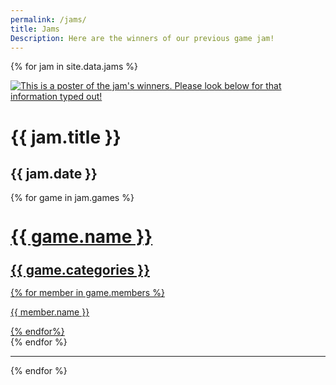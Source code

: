 ```yaml
---
permalink: /jams/
title: Jams
Description: Here are the winners of our previous game jam!
---
```


{% for jam in site.data.jams %}
<div id="{{ jam.title | slugify }}" class="text-center mt-8">
    <a class="mx-auto display-block w-full lg:w-3/5" href="{{ jam.link }}" target="#">
       <img class="card-{{ jam.color }} border-radius-md overflow-hidden" src="/assets/images/posters/{{ jam.poster }}" alt="This is a poster of the jam's winners. Please look below for that information typed out!">
    </a>
</div>

<h1 class="mb-0"> {{ jam.title }} </h1>

<h2 class="mt-0 font-normal" style="text-transform: none;"> {{ jam.date }} </h2>

<div class="mt-8 mb-12 grid has-1-columns lg:has-2-columns justify-items-center row-gap-45">
{% for game in jam.games %}
    <a id="{{ game.name | slugify }}" class="h-color card p-4 lg:p-8 text-center" href="{{ game.link }}" target="#" style="width: 90%;">
        <h1 class="mt-0" style="text-transform: none; line-height: 1;"> {{ game.name }} </h1>
        <h2 class="mt-0 c-white font-normal" style="text-transform: none; line-height: 1;"> {{ game.categories }} </h2>
        <div class="mt-4 grid has-1-columns lg:has-2-columns justify-items-center row-gap-5">
        {% for member in game.members %}
            <p class="c-white my-0"> {{ member.name }} </p>
        {% endfor%}
        </div>
    </a>
{% endfor %}
</div>
<hr>
{% endfor %}